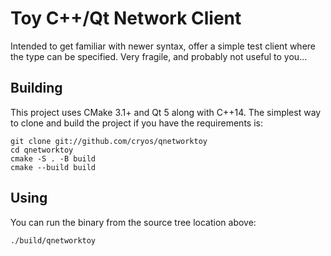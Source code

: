 Toy C++/Qt Network Client
=========================

Intended to get familiar with newer syntax, offer a simple test client where
the type can be specified. Very fragile, and probably not useful to you...

Building
--------

This project uses CMake 3.1+ and Qt 5 along with C++14. The simplest way to
clone and build the project if you have the requirements is:

    git clone git://github.com/cryos/qnetworktoy
    cd qnetworktoy
    cmake -S . -B build
    cmake --build build

Using
-----

You can run the binary from the source tree location above:

    ./build/qnetworktoy
